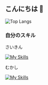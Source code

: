 ## こんにちは 👋

![Top Langs](https://github-readme-stats.vercel.app/api/top-langs/?username=null256code&layout=compact)

### 自分のスキル

さいきん

[![My Skills](https://skillicons.dev/icons?i=java,kotlin,spring,js,ts,react,nextjs,postgres,docker,aws,terraform&theme=light)](https://skillicons.dev)

むかし

[![My Skills](https://skillicons.dev/icons?i=ruby,rails,cs,dotnet&theme=light)](https://skillicons.dev)

<!--
**null256code/null256code** is a ✨ _special_ ✨ repository because its `README.md` (this file) appears on your GitHub profile.

Here are some ideas to get you started:

- 🔭 I’m currently working on ...
- 🌱 I’m currently learning ...
- 👯 I’m looking to collaborate on ...
- 🤔 I’m looking for help with ...
- 💬 Ask me about ...
- 📫 How to reach me: ...
- 😄 Pronouns: ...
- ⚡ Fun fact: ...
-->
